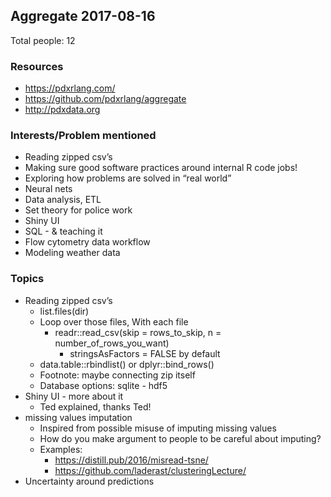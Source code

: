 ## Aggregate 2017-08-16

Total people: 12

### Resources

* <https://pdxrlang.com/>
* <https://github.com/pdxrlang/aggregate>
* <http://pdxdata.org>

### Interests/Problem mentioned

* Reading zipped csv’s
* Making sure good software practices around internal R code
jobs!
* Exploring how problems are solved in “real world”
* Neural nets
* Data analysis, ETL
* Set theory for police work
* Shiny UI 
* SQL - & teaching it
* Flow cytometry data workflow
* Modeling weather data

### Topics

* Reading zipped csv’s
    * list.files(dir)
    * Loop over those files, With each file
        * readr::read_csv(skip = rows_to_skip, n = number_of_rows_you_want)
            * stringsAsFactors = FALSE by default
    * data.table::rbindlist() or dplyr::bind_rows()
    * Footnote: maybe connecting zip itself
    * Database options: sqlite - hdf5
* Shiny UI  - more about it
    * Ted explained, thanks Ted!
* missing values imputation
    * Inspired from possible misuse of imputing missing values
    * How do you make argument to people to be careful about imputing?
    * Examples:
        * https://distill.pub/2016/misread-tsne/ 
        * https://github.com/laderast/clusteringLecture/ 
* Uncertainty around predictions

